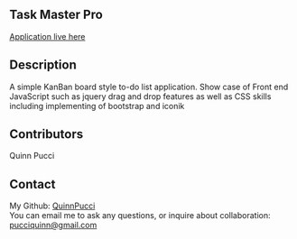 ## Task Master Pro

  [Application live here](https://quinnpucci.github.io/taskmaster-pro/)

  ## Description
  A simple KanBan board style to-do list application. 
  Show case of Front end JavaScript such as jquery drag and drop features
  as well as CSS skills including implementing of bootstrap and iconik 

  ## Contributors
  Quinn Pucci
  
  ## Contact
  My Github: [QuinnPucci](https://github.com/QuinnPucci)
  </br>
  You can email me to ask any questions, or inquire about collaboration: pucciquinn@gmail.com
